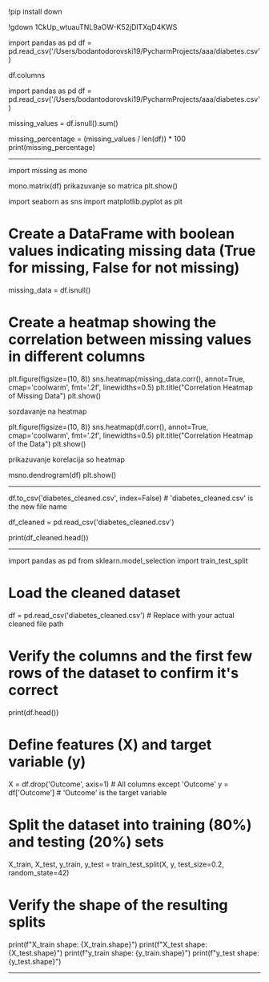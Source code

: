 !pip install down

!gdown 1CkUp_wtuauTNL9aOW-K52jDlTXqD4KWS

import pandas as pd
df = pd.read_csv('/Users/bodantodorovski19/PycharmProjects/aaa/diabetes.csv') 

df.columns

import pandas as pd
df = pd.read_csv('/Users/bodantodorovski19/PycharmProjects/aaa/diabetes.csv')

missing_values = df.isnull().sum()

missing_percentage = (missing_values / len(df)) * 100
print(missing_percentage)

--------------------

import missing as mono

mono.matrix(df) prikazuvanje so matrica
plt.show()

import seaborn as sns
import matplotlib.pyplot as plt

# Create a DataFrame with boolean values indicating missing data (True for missing, False for not missing)
missing_data = df.isnull()

# Create a heatmap showing the correlation between missing values in different columns
plt.figure(figsize=(10, 8))
sns.heatmap(missing_data.corr(), annot=True, cmap='coolwarm', fmt='.2f', linewidths=0.5)
plt.title("Correlation Heatmap of Missing Data")
plt.show()

sozdavanje na heatmap


plt.figure(figsize=(10, 8))
sns.heatmap(df.corr(), annot=True, cmap='coolwarm', fmt='.2f', linewidths=0.5)
plt.title("Correlation Heatmap of the Data")
plt.show()

prikazuvanje korelacija so heatmap

msno.dendrogram(df)
plt.show()

-----------------------

df.to_csv('diabetes_cleaned.csv', index=False)  # 'diabetes_cleaned.csv' is the new file name


df_cleaned = pd.read_csv('diabetes_cleaned.csv')

print(df_cleaned.head())

----------------------------------------

import pandas as pd
from sklearn.model_selection import train_test_split

# Load the cleaned dataset
df = pd.read_csv('diabetes_cleaned.csv')  # Replace with your actual cleaned file path

# Verify the columns and the first few rows of the dataset to confirm it's correct
print(df.head())

# Define features (X) and target variable (y)
X = df.drop('Outcome', axis=1)  # All columns except 'Outcome'
y = df['Outcome']  # 'Outcome' is the target variable

# Split the dataset into training (80%) and testing (20%) sets
X_train, X_test, y_train, y_test = train_test_split(X, y, test_size=0.2, random_state=42)

# Verify the shape of the resulting splits
print(f"X_train shape: {X_train.shape}")
print(f"X_test shape: {X_test.shape}")
print(f"y_train shape: {y_train.shape}")
print(f"y_test shape: {y_test.shape}")


----------------------------------------


